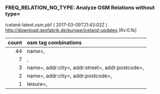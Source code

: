  
### FREQ_RELATION_NO_TYPE: Analyze OSM Relations without type= 
iceland-latest.osm.pbf ( 2017-03-09T21:43:02Z ) http://download.geofabrik.de/europe/iceland-updates [Rv:0.1b]
 
|  count  |  osm tag combinations 
|  -----: | :---------------------------
|     44  |  name=, 
|      7  |  , 
|      3  |  name=, addr:city=, addr:street=, addr:postcode=, 
|      2  |  name=, addr:city=, addr:postcode=, 
|      1  |  leisure=, 
 
